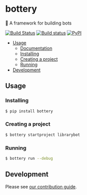 # bottery
:battery: A framework for building bots

[![Build Status](https://travis-ci.org/rougeth/bottery.svg?branch=master)](https://travis-ci.org/rougeth/bottery)
[![Build status](https://ci.appveyor.com/api/projects/status/we3h64nj98vvxcre/branch/master?svg=true)](https://ci.appveyor.com/project/rougeth/bottery/branch/master)
[![PyPI](https://img.shields.io/pypi/v/bottery.svg)](https://pypi.python.org/pypi/bottery)

* [Usage](#usage)
  * [Documentation](http://docs.bottery.io)
  * [Installing](#installing)
  * [Creating a project](#creating-a-project)
  * [Running](#running)
* [Development](#development)

## Usage

### Installing
```bash
$ pip install bottery
```

### Creating a project
```bash
$ bottery startproject librarybot
```

### Running
```bash
$ bottery run --debug
```

## Development

Please see [our contribution guide](CONTRIBUTING.rst).
